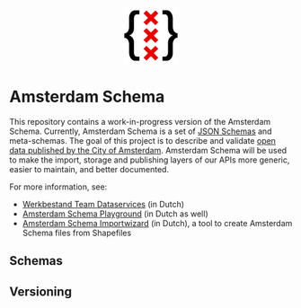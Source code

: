 <div align="center">
  <img width="100px" src="amsterdam-schema.svg" />
</div>

# Amsterdam Schema

This repository contains a work-in-progress version of the Amsterdam Schema. Currently, Amsterdam Schema is a set of [JSON Schemas](https://json-schema.org/) and meta-schemas. The goal of this project is to describe and validate [open data published by the City of Amsterdam](https://api.data.amsterdam.nl/api/). Amsterdam Schema will be used to make the import, storage and publishing layers of our APIs more generic, easier to maintain, and better documented.

For more information, see:

- [Werkbestand Team Dataservices](https://observablehq.com/@bertspaan/werkbestand-team-dataservices) (in Dutch)
- [Amsterdam Schema Playground](https://observablehq.com/@bertspaan/amsterdam-schema-playground) (in Dutch as well)
- [Amsterdam Schema Importwizard](https://amsterdam-schema-importwizard.glitch.me/) (in Dutch), a tool to create Amsterdam Schema files from Shapefiles

## Schemas

## Versioning
